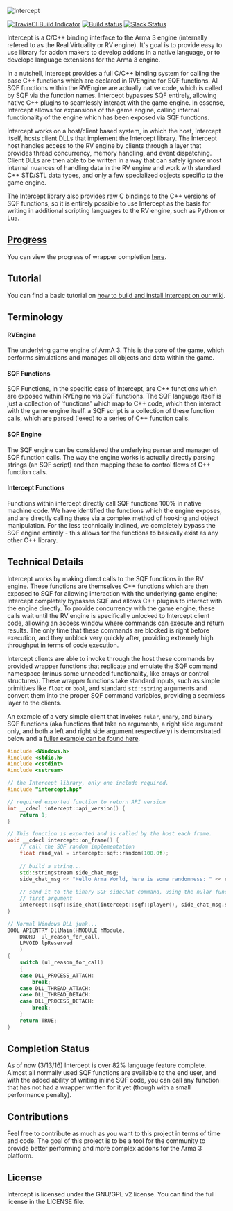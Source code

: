![Intercept](http://i.imgur.com/J0PC0G0.png)

[![TravisCI Build Indicator](https://travis-ci.org/intercept/intercept.svg?branch=master)](https://travis-ci.org/intercept/intercept) [![Build status](https://ci.appveyor.com/api/projects/status/508laymfxfnhpbp1/branch/master?svg=true)](https://ci.appveyor.com/project/Verox-/intercept-1irnq/branch/master) [![Slack Status](http://slackin-intercept.idi-systems.com/badge.svg)](http://slackin-intercept.idi-systems.com)

Intercept is a C/C++ binding interface to the Arma 3 engine (internally refered to as the Real Virtuality or RV engine). It's goal is to provide easy to use library for addon makers to develop addons in a native language, or to develope language extensions for the Arma 3 engine.

In a nutshell, Intercept provides a full C/C++ binding system for calling the base C++ functions which are declared in RVEngine for SQF functions. All SQF functions within the RVEngine are actually native code, which is called by SQF via the function names. Intercept bypasses SQF entirely, allowing native C++ plugins to seamlessly interact with the game engine. In essense, Intercept allows for expansions of the game engine, calling internal functionality of the engine which has been exposed via SQF functions. 

Intercept works on a host/client based system, in which the host, Intercept itself, hosts client DLLs that implement the Intercept library. The Intercept host handles access to the RV engine by clients through a layer that provides thread concurrency, memory handling, and event dispatching. Client DLLs are then able to be written in a way that can safely ignore most internal nuances of handling data in the RV engine and work with standard C++ STD/STL data types, and only a few specialized objects specific to the game engine.

The Intercept library also provides raw C bindings to the C++ versions of SQF functions, so it is entirely possible to use Intercept as the basis for writing in additional scripting languages to the RV engine, such as Python or Lua.

## [Progress](https://github.com/intercept/intercept/issues/13)

You can view the progress of wrapper completion [here](https://github.com/intercept/intercept/issues/13).

## Tutorial

You can find a basic tutorial on [how to build and install Intercept on our wiki](https://github.com/intercept/intercept/wiki/Building-and-installing-Intercept-from-source).

## Terminology 

#### RVEngine 
The underlying game engine of ArmA 3. This is the core of the game, which performs simulations and manages all objects and data within the game. 

#### SQF Functions
SQF Functions, in the specific case of Intercept, are C++ functions which are exposed within RVEngine via SQF functions. The SQF language itself is just a collection of 'functions' which map to C++ code, which then interact with the game engine itself. a SQF script is a collection of these function calls, which are parsed (lexed) to a series of C++ function calls. 

#### SQF Engine
The SQF engine can be considered the underlying parser and manager of SQF function calls. The way the engine works is actually directly parsing strings (an SQF script) and then mapping these to control flows of C++ function calls. 

#### Intercept Functions
Functions within intercept directly call SQF functions 100% in native machine code. We have identified the functions which the engine exposes, and are directly calling these via a complex method of hooking and object manipulation. For the less technically inclined, we completely bypass the SQF engine entirely - this allows for the functions to basically exist as any other C++ library. 

## Technical Details

Intercept works by making direct calls to the SQF functions in the RV engine. These functions are themselves C++ functions which are then exposed to SQF for allowing interaction with the underlying game engine; Intercept completely bypasses SQF and allows C++ plugins to interact with the engine directly. To provide concurrency with the game engine, these calls wait until the RV engine is specifically unlocked to Intercept client code, allowing an access window where commands can execute and return results. The only time that these commands are blocked is right before execution, and they unblock very quickly after, providing extremely high throughput in terms of code execution. 

Intercept clients are able to invoke through the host these commands by provided wrapper functions that replicate and emulate the SQF command namespace (minus some unneeded functionality, like arrays or control structures). These wrapper functions take standard inputs, such as simple primitives like `float` or `bool`, and standard `std::string` arguments and convert them into the proper SQF command variables, providing a seamless layer to the clients.

An example of a very simple client that invokes `nular`, `unary`, and `binary` SQF functions (aka functions that take no arguments, a right side argument only, and both a left and right side argument respectively) is demonstrated below and a [fuller example can be found here](src/client).

```c++
#include <Windows.h>
#include <stdio.h>
#include <cstdint>
#include <sstream>

// the Intercept library, only one include required.
#include "intercept.hpp"

// required exported function to return API version
int __cdecl intercept::api_version() {
    return 1;
}

// This function is exported and is called by the host each frame.
void __cdecl intercept::on_frame() {
    // call the SQF random implementation
    float rand_val = intercept::sqf::random(100.0f);
    
    // build a string...
    std::stringstream side_chat_msg;
    side_chat_msg << "Hello Arma World, here is some randomness: " << rand_val;
    
    // send it to the binary SQF sideChat command, using the nular function player as the
    // first argument
    intercept::sqf::side_chat(intercept::sqf::player(), side_chat_msg.str());
}

// Normal Windows DLL junk...
BOOL APIENTRY DllMain(HMODULE hModule,
    DWORD  ul_reason_for_call,
    LPVOID lpReserved
    )
{
    switch (ul_reason_for_call)
    {
    case DLL_PROCESS_ATTACH:
        break;
    case DLL_THREAD_ATTACH:
    case DLL_THREAD_DETACH:
    case DLL_PROCESS_DETACH:
        break;
    }
    return TRUE;
}
```

## Completion Status

As of now (3/13/16) Intercept is over 82% language feature complete. Almost all normally used SQF functions are available to the end user, and with the added ability of writing inline SQF code, you can call any function that has not had a wrapper written for it yet (though with a small performance penalty).

## Contributions

Feel free to contribute as much as you want to this project in terms of time and code. The goal of this project is to be a tool for the community to provide better performing and more complex addons for the Arma 3 platform.

## License

Intercept is licensed under the GNU/GPL v2 license. You can find the full license in the LICENSE file.

